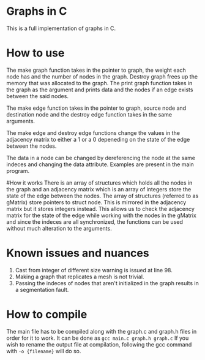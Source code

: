 # Graphs in C
This is a full implementation of graphs in C.

# How to use
The make graph function takes in the pointer to graph, the weight each node has and the number of nodes in the graph. Destroy graph frees up the memory that was allocated to the graph. The print graph function takes in the graph as the argument and prints data and the nodes if an edge exists between the said nodes.

The make edge function takes in the pointer to graph, source node and destination node and the destroy edge function takes in the same arguments.

The make edge and destroy edge functions change the values in the adjacency matrix to either a 1 or a 0 depeneding on the state of the edge between the nodes.

The data in a node can be changed by dereferencing the node at the same indeces and changing the data attribute. Examples are present in the main program.

#How it works
There is an array of structures which holds all the nodes in the graph and an adjacency matrix which is an array of integers store the state of the edge between the nodes. The array of structures (referred to as gMatrix) store pointers to struct node. This is mirrored in the adjacency matrix but it stores integers instead. This allows us to check the adjacency matrix for the state of the edge while working with the nodes in the gMatrix and since the indeces are all synchronized, the functions can be used without much alteration to the arguments.

# Known issues and nuances
1. Cast from integer of different size warning is issued at line 98.
2. Making a graph that replicates a mesh is not trivial.
3. Passing the indeces of nodes that aren't initialized in the graph results in a segmentation fault.

# How to compile
The main file has to be compiled along with the graph.c and graph.h files in order for it to work. It can be done as
    ```gcc main.c graph.h graph.c```
If you wish to rename the output file at compilation, following the gcc command with ```-o {filename}``` will do so.
